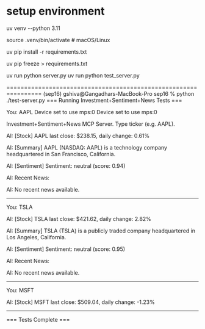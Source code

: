 setup environment
=================

uv venv --python 3.11

source .venv/bin/activate   # macOS/Linux

uv pip install -r requirements.txt

uv pip freeze > requirements.txt

uv run python server.py
uv run python test_server.py





================================================================
(sep16) gshiva@Gangadhars-MacBook-Pro sep16 % python ./test-server.py
=== Running Investment+Sentiment+News Tests ===

You: AAPL
Device set to use mps:0
Device set to use mps:0

Investment+Sentiment+News MCP Server. Type ticker (e.g. AAPL).

AI: [Stock] AAPL last close: $238.15, daily change: 0.61%

AI: [Summary] AAPL (NASDAQ: AAPL) is a technology company headquartered in San Francisco, California.

AI: [Sentiment] Sentiment: neutral (score: 0.94)

AI: Recent News:

AI: No recent news available.

--------------------------------------------------
You: TSLA

AI: [Stock] TSLA last close: $421.62, daily change: 2.82%

AI: [Summary] TSLA (TSLA) is a publicly traded company headquartered in Los Angeles, California.

AI: [Sentiment] Sentiment: neutral (score: 0.95)

AI: Recent News:

AI: No recent news available.

--------------------------------------------------
You: MSFT

AI: [Stock] MSFT last close: $509.04, daily change: -1.23%

--------------------------------------------------

=== Tests Complete ===
